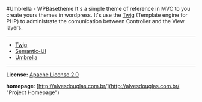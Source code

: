 #Umbrella - WPBasetheme
It's a simple theme of reference in MVC to you create yours themes in wordpress. It's use the [Twig][1] (Template engine for PHP) to administrate the comunication between Controller and the View layers.

[1]: https://github.com/twigphp/Twig "Twig repository"
[2]: https://github.com/Semantic-Org/Semantic-UI "Semantic-UI repository"
[3]: https://github.com/BackFront "Umbrella-Class repository"
-----
- [Twig][1]
- [Semantic-UI][2]
- [Umbrella][3]

-----
**License:** [Apache License 2.0](http://www.apache.org/licenses/LICENSE-2.0 "Apache License 2.0")

**homepage**: [http://alvesdouglas.com.br/](http://alvesdouglas.com.br/ "Project Homepage")